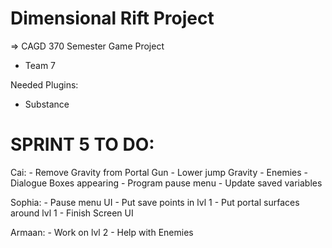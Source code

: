 # Dimensional Rift Project

=> CAGD 370 Semester Game Project
- Team 7

Needed Plugins:
- Substance


SPRINT 5 TO DO:
=====================
Cai:
	- Remove Gravity from Portal Gun
	- Lower jump Gravity
	- Enemies
	- Dialogue Boxes appearing
	- Program pause menu
	- Update saved variables

Sophia:
	- Pause menu UI
	- Put save points in lvl 1
	- Put portal surfaces around lvl 1
	- Finish Screen UI

Armaan:
	- Work on lvl 2
	- Help with Enemies
